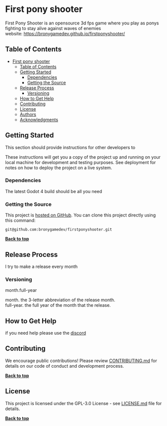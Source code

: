 # First pony shooter
First Pony Shooter is an opensource 3d fps game where you play as ponys fighting to stay alive against waves of enemies  
website: https://bronygamedev.github.io/firstponyshooter/

## Table of Contents

- [First pony shooter](#first-pony-shooter)
	- [Table of Contents](#table-of-contents)
	- [Getting Started](#getting-started)
		- [Dependencies](#dependencies)
		- [Getting the Source](#getting-the-source)
	- [Release Process](#release-process)
		- [Versioning](#versioning)
	- [How to Get Help](#how-to-get-help)
	- [Contributing](#contributing)
	- [License](#license)
	- [Authors](#authors)
	- [Acknowledgments](#acknowledgments)

## Getting Started

This section should provide instructions for other developers to

These instructions will get you a copy of the project up and running on your local machine for development and testing purposes. See deployment for notes on how to deploy the project on a live system.

### Dependencies
The latest Godot 4 build should be all you need

### Getting the Source
This project is [hosted on GitHub](https://github.com/bronygamedev/firstponyshooter). You can clone this project directly using this command:

```
git@github.com:bronygamedev/firstponyshooter.git
```
**[Back to top](#table-of-contents)**

## Release Process
I try to make a release every month

### Versioning
month.full-year

month. the 3-letter abbreviation of the release month.  
full-year. the full year of the month that the release.     

## How to Get Help
if you need help please use the [discord](discord.gg/78RVfevpuU)

## Contributing
We encourage public contributions! Please review [CONTRIBUTING.md](docs/CONTRIBUTING.md) for details on our code of conduct and development process.

**[Back to top](#table-of-contents)**

## License
This project is licensed under the GPL-3.0 License - see [LICENSE.md](LICENSE.md) file for details.

**[Back to top](#table-of-contents)**
<!---
## Authors

* **[Phillip Johnston](https://github.com/phillipjohnston)** - *Initial work* - [Embedded Artistry](https://github.com/embeddedartistry)

Also, see the list of [contributors](https://github.com/your/project/contributors) who participated in this project.

**[Back to top](#table-of-contents)**

## Acknowledgments

Provide proper credits, shout-outs, and honorable mentions here. Also provide links to relevant repositories, blog posts, or contributors worth mentioning.

**[Back to top](#table-of-contents)**->